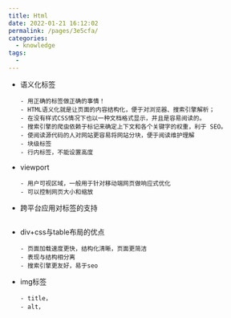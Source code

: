 ```yaml
---
title: Html
date: 2022-01-21 16:12:02
permalink: /pages/3e5cfa/
categories: 
  - knowledge
tags: 
  - 
---
```


- 语义化标签
    ```
    - 用正确的标签做正确的事情！
    - HTML语义化就是让页面的内容结构化，便于对浏览器、搜索引擎解析；
    - 在没有样式CSS情况下也以一种文档格式显示，并且是容易阅读的。
    - 搜索引擎的爬虫依赖于标记来确定上下文和各个关键字的权重，利于 SEO。
    - 使阅读源代码的人对网站更容易将网站分块，便于阅读维护理解
    - 块级标签
    - 行内标签，不能设置高度
    ```
- viewport
    ```
    - 用户可视区域，一般用于针对移动端网页做响应式优化
    - 可以控制网页大小和缩放
    ```
- 跨平台应用对标签的支持
    ```
    ```
- div+css与table布局的优点
    ```
    - 页面加载速度更快，结构化清晰，页面更简洁
    - 表现与结构相分离
    - 搜索引擎更友好，易于seo
    ```
- img标签
    ```
    - title， 
    - alt，
    ```